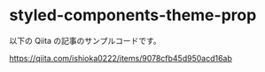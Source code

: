 # styled-components-theme-prop

以下の Qiita の記事のサンプルコードです。

https://qiita.com/ishioka0222/items/9078cfb45d950acd16ab

